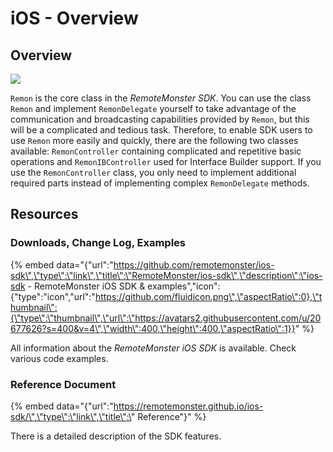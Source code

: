 # iOS - Overview

## Overview

![](https://github.com/RemoteMonster/documents-en/tree/73f0c8da35a6ed76d11d15df7de8617ed1b0a140/src/.gitbook/assets/ios-overview.png)

`Remon` is the core class in the _RemoteMonster SDK_. You can use the class `Remon` and implement `RemonDelegate` yourself to take advantage of the communication and broadcasting capabilities provided by `Remon`, but this will be a complicated and tedious task. Therefore, to enable SDK users to use `Remon` more easily and quickly, there are the following two classes available: `RemonController` containing complicated and repetitive basic operations and `RemonIBController` used for Interface Builder support. If you use the `RemonController` class, you only need to implement additional required parts instead of implementing complex `RemonDelegate` methods.

## Resources

### Downloads, Change Log, Examples

{% embed data="{\"url\":\"https://github.com/remotemonster/ios-sdk\",\"type\":\"link\",\"title\":\"RemoteMonster/ios-sdk\",\"description\":\"ios-sdk - RemoteMonster iOS SDK & examples\",\"icon\":{\"type\":\"icon\",\"url\":\"https://github.com/fluidicon.png\",\"aspectRatio\":0},\"thumbnail\":{\"type\":\"thumbnail\",\"url\":\"https://avatars2.githubusercontent.com/u/20677626?s=400&v=4\",\"width\":400,\"height\":400,\"aspectRatio\":1}}" %}

All information about the _RemoteMonster iOS SDK_ is available. Check various code examples.

### Reference Document

{% embed data="{\"url\":\"https://remotemonster.github.io/ios-sdk/\",\"type\":\"link\",\"title\":\"  Reference\"}" %}

There is a detailed description of the SDK features.

